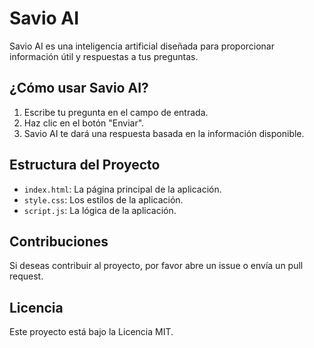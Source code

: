 # Savio AI

Savio AI es una inteligencia artificial diseñada para proporcionar información útil y respuestas a tus preguntas.

## ¿Cómo usar Savio AI?

1. Escribe tu pregunta en el campo de entrada.
2. Haz clic en el botón "Enviar".
3. Savio AI te dará una respuesta basada en la información disponible.

## Estructura del Proyecto

- `index.html`: La página principal de la aplicación.
- `style.css`: Los estilos de la aplicación.
- `script.js`: La lógica de la aplicación.

## Contribuciones

Si deseas contribuir al proyecto, por favor abre un issue o envía un pull request.

## Licencia

Este proyecto está bajo la Licencia MIT.
